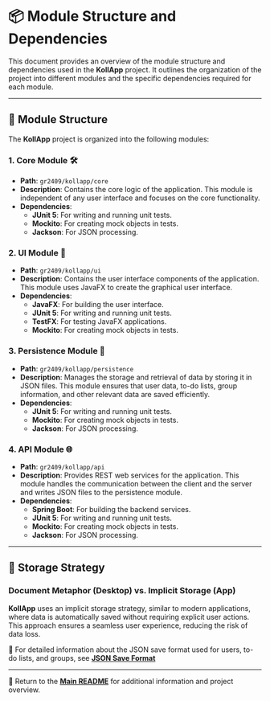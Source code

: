 # 📦 Module Structure and Dependencies

This document provides an overview of the module structure and dependencies used in the **KollApp** project. It outlines the organization of the project into different modules and the specific dependencies required for each module.

---

## 📁 Module Structure

The **KollApp** project is organized into the following modules:

### 1. Core Module 🛠️

- **Path**: `gr2409/kollapp/core`
- **Description**: Contains the core logic of the application. This module is independent of any user interface and focuses on the core functionality.
- **Dependencies**:
  - **JUnit 5**: For writing and running unit tests.
  - **Mockito**: For creating mock objects in tests.
  - **Jackson**: For JSON processing.

### 2. UI Module 🎨

- **Path**: `gr2409/kollapp/ui`
- **Description**: Contains the user interface components of the application. This module uses JavaFX to create the graphical user interface.
- **Dependencies**:
  - **JavaFX**: For building the user interface.
  - **JUnit 5**: For writing and running unit tests.
  - **TestFX**: For testing JavaFX applications.
  - **Mockito**: For creating mock objects in tests.

### 3. Persistence Module 💾

- **Path**: `gr2409/kollapp/persistence`
- **Description**: Manages the storage and retrieval of data by storing it in JSON files. This module ensures that user data, to-do lists, group information, and other relevant data are saved efficiently.
- **Dependencies**:
  - **JUnit 5**: For writing and running unit tests.
  - **Mockito**: For creating mock objects in tests.
  - **Jackson**: For JSON processing.

### 4. API Module 🌐

- **Path**: `gr2409/kollapp/api`
- **Description**: Provides REST web services for the application. This module handles the communication between the client and the server and writes JSON files to the persistence module.
- **Dependencies**:
  - **Spring Boot**: For building the backend services.
  - **JUnit 5**: For writing and running unit tests.
  - **Mockito**: For creating mock objects in tests.
  - **Jackson**: For JSON processing.

---

## 📁 Storage Strategy

### Document Metaphor (Desktop) vs. Implicit Storage (App)

**KollApp** uses an implicit storage strategy, similar to modern applications, where data is automatically saved without requiring explicit user actions. This approach ensures a seamless user experience, reducing the risk of data loss.

📖 For detailed information about the JSON save format used for users, to-do lists, and groups, see **[JSON Save Format](json_format.md)**

---

📖 Return to the **[Main README](../../README.md)** for additional information and project overview.
